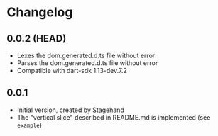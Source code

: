 # Changelog

## 0.0.2 (HEAD)

- Lexes the dom.generated.d.ts file without error
- Parses the dom.generated.d.ts file without error
- Compatible with dart-sdk 1.13-dev.7.2

## 0.0.1

- Initial version, created by Stagehand
- The "vertical slice" described in README.md is implemented (see `example`)
